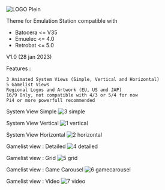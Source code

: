 ![LOGO Plein](https://user-images.githubusercontent.com/105559045/215272191-c9416119-ffc7-48ff-b1f2-17daff4977ff.png)


Theme for Emulation Station compatible with
- Batocera <= V35 
- Emuelec <= 4.0 
- Retrobat <= 5.0

V1.0 (28 jan 2023)

Features :

    3 Animated System Views (Simple, Vertical and Horizontal)
    5 Gamelist Views
    Regional Logos and Artwork (EU, US and JAP)
    16/9 Only, not compatible with 4/3 or 5/4 for now
    Pi4 or more powerfull recommended

System View Simple
![3 simple](https://user-images.githubusercontent.com/105559045/215271920-06a791a9-b92d-4968-a4ca-b3e8d4dcebf4.png)

System View Vertical
![1 vertical](https://user-images.githubusercontent.com/105559045/215271909-bde6a89f-ee0d-43ce-8e22-8de47700a031.png)

System View Horizontal
![2 horizontal](https://user-images.githubusercontent.com/105559045/215271483-93a6c470-843a-4606-ab0f-79274b7334cb.png)


Gamelist view : Detailed
![4 detailed](https://user-images.githubusercontent.com/105559045/215271537-8cc97dc3-4adb-47b5-ad2e-79bd1e833a65.png)

Gamelist view : Grid
![5 grid](https://user-images.githubusercontent.com/105559045/215271551-063b884a-95f7-4594-944e-8b10e02fe23b.png)

Gamelist view : Game Carousel
![6 gamecarousel](https://user-images.githubusercontent.com/105559045/215271568-f9cc0739-25a5-4d71-b7b2-bb26411475c9.png)

Gamelist view : Video 
![7 video](https://user-images.githubusercontent.com/105559045/215271576-336ea719-7a8e-4ac8-8597-39500ef27680.png)
